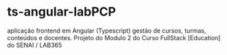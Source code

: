 # ts-angular-labPCP
aplicação frontend em Angular (Typescript) gestão de cursos, turmas, conteúdos e docentes. Projeto do Modulo 2 do Curso FullStack [Education] do SENAI / LAB365
